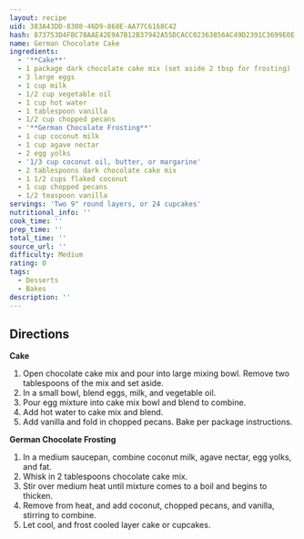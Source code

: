 ```yaml
---
layout: recipe
uid: 383A43DD-8308-46D9-868E-AA77C6168C42
hash: 873753D4FBC78AAE42E9A7B12B37942A55DCACC02363856AC49D2391C3699E0E
name: German Chocolate Cake
ingredients:
  - '**Cake**'
  - 1 package dark chocolate cake mix (set aside 2 tbsp for frosting)
  - 3 large eggs
  - 1 cup milk
  - 1/2 cup vegetable oil
  - 1 cup hot water
  - 1 tablespoon vanilla
  - 1/2 cup chopped pecans
  - '**German Chocolate Frosting**'
  - 1 cup coconut milk
  - 1 cup agave nectar
  - 2 egg yolks
  - '1/3 cup coconut oil, butter, or margarine'
  - 2 tablespoons dark chocolate cake mix
  - 1 1/2 cups flaked coconut
  - 1 cup chopped pecans
  - 1/2 teaspoon vanilla
servings: 'Two 9" round layers, or 24 cupcakes'
nutritional_info: ''
cook_time: ''
prep_time: ''
total_time: ''
source_url: ''
difficulty: Medium
rating: 0
tags:
  - Desserts
  - Bakes
description: ''
---
```

## Directions

**Cake**
1. Open chocolate cake mix and pour into large mixing bowl. Remove two tablespoons of the mix and set aside.
2. In a small bowl, blend eggs, milk, and vegetable oil.
3. Pour egg mixture into cake mix bowl and blend to combine.
4. Add hot water to cake mix and blend.
5. Add vanilla and fold in chopped pecans. Bake per package instructions.

**German Chocolate Frosting**
1. In a medium saucepan, combine coconut milk, agave nectar, egg yolks, and fat.
2. Whisk in 2 tablespoons chocolate cake mix.
3. Stir over medium heat until mixture comes to a boil and begins to thicken.
4. Remove from heat, and add coconut, chopped pecans, and vanilla, stirring to combine.
5. Let cool, and frost cooled layer cake or cupcakes.
